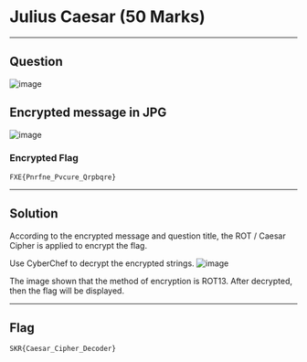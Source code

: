 # Julius Caesar (50 Marks)

---
## Question
![image](https://github.com/user-attachments/assets/a2c96f08-4ac8-4f44-9a51-69430a7226de)

## Encrypted message in JPG
![image](https://github.com/user-attachments/assets/91d4dbd9-3727-4903-90ac-3fe8e77e1bb1)

### Encrypted Flag
```text
FXE{Pnrfne_Pvcure_Qrpbqre}
```

---
## Solution
According to the encrypted message and question title, the ROT / Caesar Cipher is applied to encrypt the flag.

Use CyberChef to decrypt the encrypted strings.
![image](https://github.com/user-attachments/assets/3ee95903-8494-4413-98e8-58c31cd41d57)

The image shown that the method of encryption is ROT13. After decrypted, then the flag will be displayed.

---
## Flag
```
SKR{Caesar_Cipher_Decoder}
```
